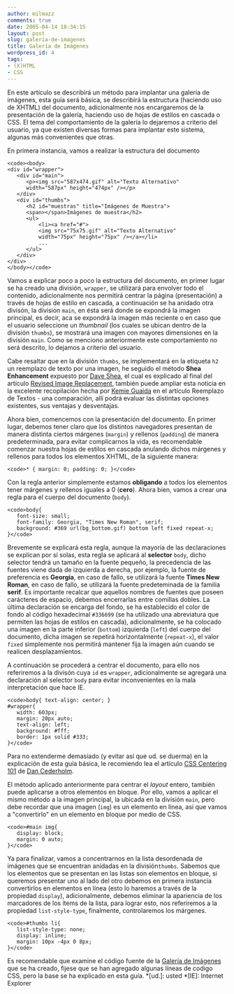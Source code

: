 ```yaml
---
author: milmazz
comments: true
date: 2005-04-14 18:34:15
layout: post
slug: galeria-de-imagenes
title: Galería de Imágenes
wordpress_id: 4
tags:
- (X)HTML
- CSS
---
```


En este artículo se describirá un método para implantar una galería de imágenes, esta guía será básica, se describirá la estructura (haciendo uso de XHTML) del documento, adicionalmente nos encargaremos de la presentación de la galería, haciendo uso de hojas de estilos en cascada o CSS. El tema del comportamiento de la galería lo dejaremos a criterio del usuario, ya que existen diversas formas para implantar este sistema, algunas más convenientes que otras.


<!-- more -->


En primera instancia, vamos a realizar la estructura del documento



    
    <code><body>
    <div id="wrapper">
       <div id="main">
          <p><img src="587x474.gif" alt="Texto Alternativo"
          width="587px" height="474px" /></p>
       </div>
       <div id="thumbs">
          <h2 id="muestras" title="Imágenes de Muestra">
          <span></span>Imágenes de muestra</h2>
          <ul>
              <li><a href="#">
              <img src="75x75.gif" alt="Texto Alternativo"
              width="75px" height="75px" /></a></li>
              ...
          </ul>
       </div>
    </div>
    </body></code>




Vamos a explicar poco a poco la estructura del documento, en primer lugar se ha creado una división, `wrapper`, se utilizará para envolver todo el contenido, adicionalmente nos permitirá centrar la página (presentación) a través de hojas de estilo en cascada, a continuación se ha anidado otra divisón, la division  `main`, en ésta será donde se expondrá la imagen principal, es decir, aca se expondrá la imagen más reciente o en caso que el usuario seleccione un _thumbnail_ (los cuales se ubican dentro de la división `thumbs`), se mostrará una imagen con mayores dimensiones en la división `main`. Como se menciono anteriormente este comportamiento no será descrito, lo dejamos a criterio del usuario.




Cabe resaltar que en la división `thumbs`, se implementará en la etiqueta `h2` un reemplazo de texto por una imagen, he seguido el método **Shea Enhancement** expuesto por [Dave Shea](http://www.mezzoblue.com), el cual es explicado al final del artículo [Revised Image Replacement](http://www.mezzoblue.com/tests/revised-image-replacement/), también puede ampliar esta noticia en la excelente recopilación hecha por [Kemie Guaida](http://www.monolinea.com/) en el artículo Reemplazo de Textos - una comparación, allí podrá evaluar las distintas opciones existentes, sus ventajas y desventajas.




Ahora bien, comencemos con la presentación del documento. En primer lugar, debemos tener claro que los distintos navegadores presentan de manera distinta ciertos márgenes (`margin`) y rellenos (`padding`) de manera predeterminada, para evitar complicarnos la vida, es recomendable comenzar nuestra hojas de estilos en cascada anulando dichos márgenes y rellenos para todos los elementos XHTML, de la siguiente manera:



    
    <code>* { margin: 0; padding: 0; }</code>




Con la regla anterior simplemente estamos **obligando** a todos los elementos tener márgenes y rellenos iguales a 0 (**cero**). Ahora bien, vamos a crear una regla para el cuerpo del documento (`body`).



    
    <code>body{
       font-size: small;
       font-family: Georgia, "Times New Roman", serif;
       background: #369 url(bg_bottom.gif) bottom left fixed repeat-x;
    }</code>




Brevemente se explicará esta regla, aunque la mayoría de las declaraciones se explican por sí solas, esta regla se aplicará al **selector** `body`, dicho selector tendrá un tamaño en la fuente pequeño, la precedencia de las fuentes viene dada de izquierda a derecha, por ejemplo, la fuente de preferencia es **Georgia**, en caso de fallo, se utilizará la fuente **Times New Roman**, en caso de fallo, se utilizará la fuente predeteminada de la familia **serif**. Es importante recalcar que aquellos nombres de fuentes que poseen carácteres de espacio, debemos encerrarlas entre comillas dobles. La última declaración se encarga del fondo, se ha establecido el color de fondo al código hexadecimal `#336699` (se ha utilizado una abreviatura que permiten las hojas de estilos en cascada), adicionalmente, se ha colocado una imagen en la parte inferior (`bottom`) izquierda (`left`) del cuerpo del documento, dicha imagen se repetirá horizontalmente (`repeat-x`), el valor `fixed` simplemente nos permitirá mantener fija la imagen aún cuando se realicen  desplazamientos.




A continuación se procederá a centrar el documento, para ello nos referiremos a la divisón cuya `id` es `wrapper`, adicionalmente se agregará una declaración al selector `body` para evitar inconvenientes en la mala interpretación que hace IE.



    
    <code>body{ text-align: center; }
    #wrapper{
       width: 603px;
       margin: 20px auto;
       text-align: left;
       background: #fff;
       border: 1px solid #333;
    }</code>




Para no extenderme demasiado (y evitar así que ud. se duerma) en la explicación de esta guía básica, le recomiendo lea el artículo [CSS Centering 101](http://www.simplebits.com/notebook/2004/09/08/centering.html) de [Dan Cederholm](http://www.simplebits.com/).




El método aplicado anteriormente para centrar el _layout_ entero, también puede aplicarse a otros elementos en bloque. Por ello, vamos a aplicar el mismo método a la imagen principal, la ubicada en la división `main`, pero debe recordar que una imagen (`img`) es un elemento en línea, así que vamos a "convertirlo" en un elemento en bloque por medio de CSS.



    
    <code>#main img{
       display: block;
       margin: 0 auto;
    }</code>




Ya para finalizar, vamos a concentrarnos en la lista desordenada de imágenes que se encuentran anidadas en la división`thumbs`. Sabemos que los elementos que se presentan en las listas son elementos en bloque, si queremos presentar uno al lado del otro debemos en primera instancia convertirlos en elementos en línea (esto lo haremos a través de la propiedad `display`), adicionalmente, debemos eliminar la apariencia de los marcadores de los ítems de la lista, para lograr esto, nos referiremos a la propiedad `list-style-type`, finalmente, controlaremos los márgenes.



    
    <code>#thumbs li{
       list-style-type: none;
       display: inline;
       margin: 10px -4px 0 8px;
    }</code>




Es recomendable que examine el código fuente de la [Galería de Imágenes](http://blog.milmazz.com.ve/wp-content/gallery.html) que se ha creado, fijese que se han agregado algunas líneas de codigo CSS, pero la base se ha explicado en esta guía.
  *[ud.]: usted
  *[IE]: Internet Explorer
